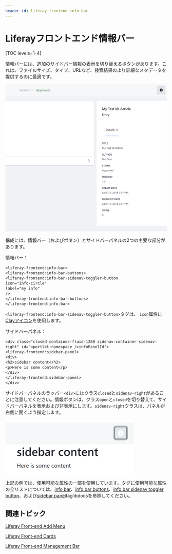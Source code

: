 ```yaml
---
header-id: liferay-frontend-info-bar
---
```


# Liferayフロントエンド情報バー

[TOC levels=1-4]

情報バーには、追加のサイドバー情報の表示を切り替えるボタンがあります。これは、ファイルサイズ、タイプ、URLなど、検索結果のより詳細なメタデータを提供するのに最適です。

![図1：情報バータグは、追加情報を表示するサイドバーパネルトグラーを作成します。](../../../images/liferay-frontend-taglib-info-bar-article.png)

構成には、情報バー（およびボタン）とサイドバーパネルの2つの主要な部分があります。

情報バー：

    <liferay-frontend:info-bar>
    <liferay-frontend:info-bar-buttons>
    <liferay-frontend:info-bar-sidenav-toggler-button
    icon="info-circle"
    label="my info"
    />
    </liferay-frontend:info-bar-buttons>
    </liferay-frontend:info-bar>

`<liferay-frontend:info-bar-sidenav-toggler-button>`タグは、 `icon`属性に[Clayアイコン](/docs/7-1/tutorials/-/knowledge_base/t/clay-icons)を使用します。

サイドバーパネル：

    <div class="closed container-fluid-1280 sidenav-container sidenav-right" id="<portlet:namespace />infoPanelId">
    <liferay-frontend:sidebar-panel>
    <div>
    <h2>sidebar content</h2>
    <p>Here is some content</p>
    </div>
    </liferay-frontend:sidebar-panel>
    </div>

サイドバーパネルのラッパー`<div>`にはクラス`closed`と`sidenav-right`があることに注意してください。情報ボタンは、クラス`open`と`closed`を切り替えて、サイドバーパネルを表示および非表示にします。`sidenav-right`クラスは、パネルが右側に開くよう指定します。

![図2：情報バータグは、追加情報を表示するサイドバーパネルトグラーを作成します。](../../../images/liferay-frontend-taglib-info-bar.png)

上記の例では、使用可能な属性の一部を使用しています。タグに使用可能な属性の全リストについては、[info bar](@app-ref@/foundation/latest/taglibdocs/liferay-frontend/info-bar.html)、[info bar buttons](@app-ref@/foundation/latest/taglibdocs/liferay-frontend/info-bar-buttons.html)、[info bar sidenav toggler button](@app-ref@/foundation/latest/taglibdocs/liferay-frontend/info-bar-sidenav-toggler-button.html)、および[sidebar panel](@app-ref@/foundation/latest/taglibdocs/liferay-frontend/sidebar-panel.html)taglibdocsを参照してください。

## 関連トピック

[Liferay Front-end Add Menu](/docs/7-1/tutorials/-/knowledge_base/t/liferay-frontend-add-menu)

[Liferay Front-end Cards](/docs/7-1/tutorials/-/knowledge_base/t/liferay-frontend-cards)

[Liferay Front-end Management Bar](/docs/7-1/tutorials/-/knowledge_base/t/liferay-frontend-management-bar)

